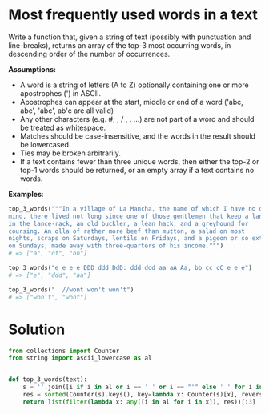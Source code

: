 # Most frequently used words in a text

Write a function that, given a string of text (possibly with punctuation and line-breaks), returns an array of the top-3
most occurring words, in descending order of the number of occurrences.

**Assumptions:**

* A word is a string of letters (A to Z) optionally containing one or more apostrophes (') in ASCII.
* Apostrophes can appear at the start, middle or end of a word ('abc, abc', 'abc', ab'c are all valid)
* Any other characters (e.g. #, \, / , . ...) are not part of a word and should be treated as whitespace.
* Matches should be case-insensitive, and the words in the result should be lowercased.
* Ties may be broken arbitrarily.
* If a text contains fewer than three unique words, then either the top-2 or top-1 words should be returned, or an empty
  array if a text contains no words.

**Examples**:

```python
top_3_words("""In a village of La Mancha, the name of which I have no desire to call to
mind, there lived not long since one of those gentlemen that keep a lance
in the lance-rack, an old buckler, a lean hack, and a greyhound for
coursing. An olla of rather more beef than mutton, a salad on most
nights, scraps on Saturdays, lentils on Fridays, and a pigeon or so extra
on Sundays, made away with three-quarters of his income.""")
# => ["a", "of", "on"]

top_3_words("e e e e DDD ddd DdD: ddd ddd aa aA Aa, bb cc cC e e e")
# => ["e", "ddd", "aa"]

top_3_words("  //wont won't won't")
# => ["won't", "wont"]
```

# Solution

```python
from collections import Counter
from string import ascii_lowercase as al


def top_3_words(text):
    s = ''.join([i if i in al or i == ' ' or i == "'" else ' ' for i in text.lower()]).split()
    res = sorted(Counter(s).keys(), key=lambda x: Counter(s)[x], reverse=True)
    return list(filter(lambda x: any([i in al for i in x]), res))[:3]

```